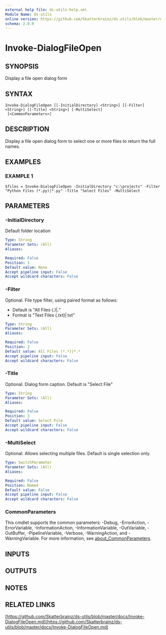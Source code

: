 ```yaml
---
external help file: ds-utils-help.xml
Module Name: ds-utils
online version: https://github.com/Skatterbrainz/ds-utils/blob/master/docs/Invoke-DialogFileOpen.md
schema: 2.0.0
---
```


# Invoke-DialogFileOpen

## SYNOPSIS
Display a file open dialog form

## SYNTAX

```
Invoke-DialogFileOpen [[-InitialDirectory] <String>] [[-Filter] <String>] [[-Title] <String>] [-MultiSelect]
 [<CommonParameters>]
```

## DESCRIPTION
Display a file open dialog form to select one or more files to return the full names.

## EXAMPLES

### EXAMPLE 1
```
$files = Invoke-DialogFileOpen -InitialDirectory "c:\projects" -Filter "Python Files (*.py)|*.py" -Title "Select Files" -MultiSelect
```

## PARAMETERS

### -InitialDirectory
Default folder location

```yaml
Type: String
Parameter Sets: (All)
Aliases:

Required: False
Position: 1
Default value: None
Accept pipeline input: False
Accept wildcard characters: False
```

### -Filter
Optional.
File type filter, using paired format as follows:
* Default is "All Files (*.*)|*.*"
* Format is "Text Files (*.txt)|*.txt"

```yaml
Type: String
Parameter Sets: (All)
Aliases:

Required: False
Position: 2
Default value: All Files (*.*)|*.*
Accept pipeline input: False
Accept wildcard characters: False
```

### -Title
Optional.
Dialog form caption.
Default is "Select File"

```yaml
Type: String
Parameter Sets: (All)
Aliases:

Required: False
Position: 3
Default value: Select File
Accept pipeline input: False
Accept wildcard characters: False
```

### -MultiSelect
Optional.
Allows selecting multiple files.
Default is single selection only.

```yaml
Type: SwitchParameter
Parameter Sets: (All)
Aliases:

Required: False
Position: Named
Default value: False
Accept pipeline input: False
Accept wildcard characters: False
```

### CommonParameters
This cmdlet supports the common parameters: -Debug, -ErrorAction, -ErrorVariable, -InformationAction, -InformationVariable, -OutVariable, -OutBuffer, -PipelineVariable, -Verbose, -WarningAction, and -WarningVariable. For more information, see [about_CommonParameters](http://go.microsoft.com/fwlink/?LinkID=113216).

## INPUTS

## OUTPUTS

## NOTES

## RELATED LINKS

[https://github.com/Skatterbrainz/ds-utils/blob/master/docs/Invoke-DialogFileOpen.md](https://github.com/Skatterbrainz/ds-utils/blob/master/docs/Invoke-DialogFileOpen.md)

